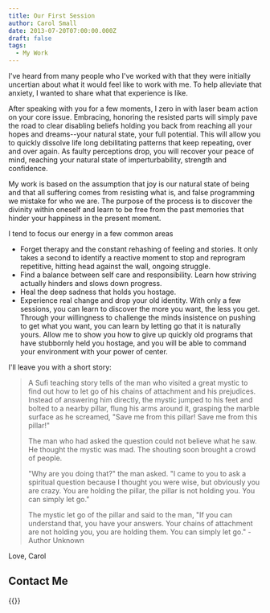 ```yaml
---
title: Our First Session
author: Carol Small
date: 2013-07-20T07:00:00.000Z
draft: false
tags:
  - My Work
---
```


I've heard from many people who I've worked with that they were initially
uncertian about what it would feel like to work with me. To help alleviate that
anxiety, I wanted to share what that experience is like.

After speaking with you for a few moments, I zero in with laser beam action on
your core issue. Embracing, honoring the resisted parts will simply pave the
road to clear disabling beliefs holding you back from reaching all your hopes and
dreams--your natural state, your full potential. This will allow you to quickly
dissolve life long debilitating patterns that keep repeating, over and over
again. As faulty perceptions drop, you will recover your peace of mind,
reaching your natural state of imperturbability, strength and confidence.

My work is based on the assumption that joy is our natural state of being and
that all suffering comes from resisting what is, and false programming we
mistake for who we are. The purpose of the process is to discover the divinity
within oneself and learn to be free from the past memories that hinder your
happiness in the present moment.

I tend to focus our energy in a few common areas

- Forget therapy and the constant rehashing of feeling and stories. It only
  takes a second to identify a reactive moment to stop and reprogram repetitive,
  hitting head against the wall, ongoing struggle.
- Find a balance between self care and responsibility. Learn how striving
  actually hinders and slows down progress.
- Heal the deep sadness that holds you hostage.
- Experience real change and drop your old identity. With only a few sessions,
  you can learn to discover the more you want, the less you get. Through your
  willingness to challenge the minds insistence on pushing to get what you want,
  you can learn by letting go that it is naturally yours. Allow me to show you
  how to give up quickly old programs that have stubbornly held you hostage, and
  you will be able to command your environment with your power of center.

I'll leave you with a short story:

> A Sufi teaching story tells of the man who visited a great mystic to find out
> how to let go of his chains of attachment and his prejudices. Instead of
> answering him directly, the mystic jumped to his feet and bolted to a nearby
> pillar, flung his arms around it, grasping the marble surface as he screamed,
> "Save me from this pillar! Save me from this pillar!"
>
> The man who had asked the question could not believe what he saw. He thought
> the mystic was mad. The shouting soon brought a crowd of people.
>
> "Why are you doing that?" the man asked. "I came to you to ask a spiritual
> question because I thought you were wise, but obviously you are crazy. You are
> holding the pillar, the pillar is not holding you. You can simply let go."
>
> The mystic let go of the pillar and said to the man, "If you can understand
> that, you have your answers. Your chains of attachment are not holding you,
> you are holding them. You can simply let go." - Author Unknown

Love, Carol

## Contact Me

{{<contactform>}}
